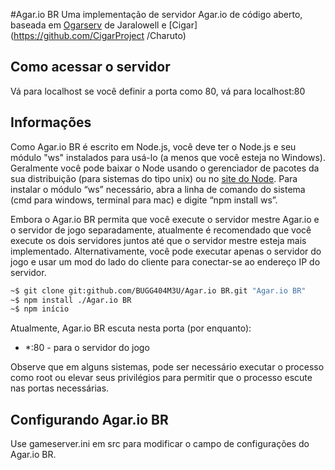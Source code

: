 #Agar.io BR
Uma implementação de servidor Agar.io de código aberto, baseada em [Ogarserv](https://github.com/JaraLowell/OgarServ/releases/tag/1.5.9) de Jaralowell e [Cigar](https://github.com/CigarProject /Charuto)

## Como acessar o servidor
Vá para localhost se você definir a porta como 80, vá para localhost:80
  ## Informações
Como Agar.io BR é escrito em Node.js, você deve ter o Node.js e seu módulo "ws" instalados para usá-lo (a menos que você esteja no Windows). Geralmente você pode baixar o Node usando o gerenciador de pacotes da sua distribuição (para sistemas do tipo unix) ou no [site do Node](http://nodejs.org). Para instalar o módulo “ws” necessário, abra a linha de comando do sistema (cmd para windows, terminal para mac) e digite “npm install ws”.

Embora o Agar.io BR permita que você execute o servidor mestre Agar.io e o servidor de jogo separadamente, atualmente é recomendado que você execute os dois servidores juntos até que o servidor mestre esteja mais implementado. Alternativamente, você pode executar apenas o servidor do jogo e usar um mod do lado do cliente para conectar-se ao endereço IP do servidor.

```sh
~$ git clone git:github.com/BUGG404M3U/Agar.io BR.git "Agar.io BR"
~$ npm install ./Agar.io BR
~$ npm início
```

Atualmente, Agar.io BR escuta nesta porta (por enquanto):
* *:80 - para o servidor do jogo


Observe que em alguns sistemas, pode ser necessário executar o processo como root ou elevar seus privilégios para permitir que o processo escute nas portas necessárias.

## Configurando Agar.io BR
Use gameserver.ini em src para modificar o campo de configurações do Agar.io BR.
